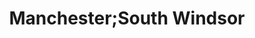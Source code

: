 ---
title: Manchester;South Windsor
url: /manchester-south-windsor/
latitude: 41.811
longitude: -72.55
---